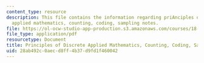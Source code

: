 ```yaml
---
content_type: resource
description: This file contains the information regarding priAnciples of discrete
  applied mathematics, counting, coding, sampling notes.
file: https://ol-ocw-studio-app-production.s3.amazonaws.com/courses/18-310-principles-of-discrete-applied-mathematics-fall-2013/28ab492c0aecd8ff4b37d9fd1f460042_MIT18_310F13_Ch6.pdf
file_type: application/pdf
resourcetype: Document
title: Principles of Discrete Applied Mathematics, Counting, Coding, Sampling Notes
uid: 28ab492c-0aec-d8ff-4b37-d9fd1f460042
---
```

